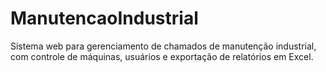 # ManutencaoIndustrial
Sistema web para gerenciamento de chamados de manutenção industrial, com controle de máquinas, usuários e exportação de relatórios em Excel.
